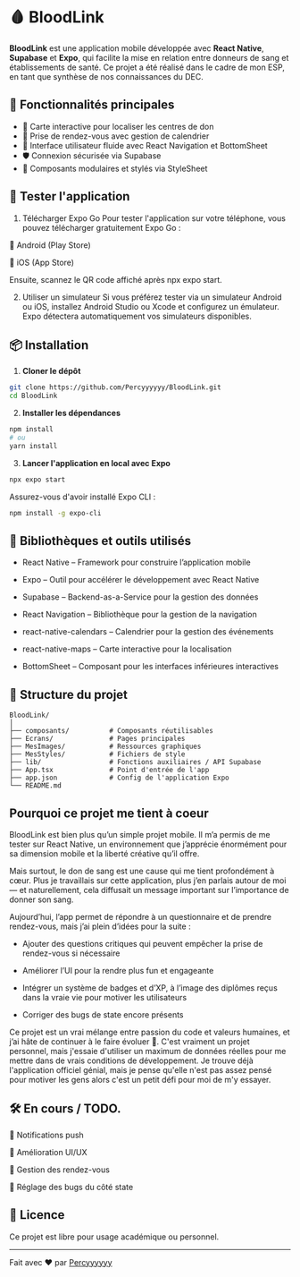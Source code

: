 
# 🩸 BloodLink

**BloodLink** est une application mobile développée avec **React Native**, **Supabase** et **Expo**, qui facilite la mise en relation entre donneurs de sang et établissements de santé. Ce projet a été réalisé dans le cadre de mon ESP, en tant que synthèse de nos connaissances du DEC.

## 🚀 Fonctionnalités principales

- 📍 Carte interactive pour localiser les centres de don
- 📅 Prise de rendez-vous avec gestion de calendrier
- 📄 Interface utilisateur fluide avec React Navigation et BottomSheet
- 🛡️ Connexion sécurisée via Supabase
- 🧩 Composants modulaires et stylés via StyleSheet

## 📱 Tester l'application
1. Télécharger Expo Go
Pour tester l'application sur votre téléphone, vous pouvez télécharger gratuitement Expo Go :

📲 Android (Play Store)

📲 iOS (App Store)

Ensuite, scannez le QR code affiché après npx expo start.

2. Utiliser un simulateur
Si vous préférez tester via un simulateur Android ou iOS, installez Android Studio ou Xcode et configurez un émulateur. Expo détectera automatiquement vos simulateurs disponibles.


## 📦 Installation

1. **Cloner le dépôt**

```bash
git clone https://github.com/Percyyyyyy/BloodLink.git
cd BloodLink
```

2. **Installer les dépendances**

```bash
npm install
# ou
yarn install
```

3. **Lancer l'application en local avec Expo**

```bash
npx expo start
```

Assurez-vous d'avoir installé Expo CLI :  
```bash
npm install -g expo-cli
```

## 🧪 Bibliothèques et outils utilisés

- React Native – Framework pour construire l’application mobile

- Expo – Outil pour accélérer le développement avec React Native

- Supabase – Backend-as-a-Service pour la gestion des données

- React Navigation – Bibliothèque pour la gestion de la navigation

- react-native-calendars – Calendrier pour la gestion des événements

- react-native-maps – Carte interactive pour la localisation

- BottomSheet – Composant pour les interfaces inférieures interactives

## 📁 Structure du projet

```
BloodLink/
│
├── composants/          # Composants réutilisables
├── Ecrans/              # Pages principales
├── MesImages/           # Ressources graphiques
├── MesStyles/           # Fichiers de style
├── lib/                 # Fonctions auxiliaires / API Supabase
├── App.tsx              # Point d'entrée de l'app
├── app.json             # Config de l'application Expo
└── README.md
```
## Pourquoi ce projet me tient à coeur

BloodLink est bien plus qu’un simple projet mobile. Il m’a permis de me tester sur React Native, un environnement que j’apprécie énormément pour sa dimension mobile et la liberté créative qu’il offre.

Mais surtout, le don de sang est une cause qui me tient profondément à cœur. Plus je travaillais sur cette application, plus j’en parlais autour de moi — et naturellement, cela diffusait un message important sur l’importance de donner son sang.

Aujourd’hui, l’app permet de répondre à un questionnaire et de prendre rendez-vous, mais j’ai plein d’idées pour la suite :

- Ajouter des questions critiques qui peuvent empêcher la prise de rendez-vous si nécessaire

- Améliorer l’UI pour la rendre plus fun et engageante

- Intégrer un système de badges et d’XP, à l’image des diplômes reçus dans la vraie vie pour motiver les utilisateurs

- Corriger des bugs de state encore présents

Ce projet est un vrai mélange entre passion du code et valeurs humaines, et j’ai hâte de continuer à le faire évoluer 💪. C'est vraiment un projet personnel, mais j'essaie d'utiliser un maximum de données réelles pour me mettre dans de vrais conditions de développement. Je trouve déjà l'application officiel génial, mais je pense qu'elle n'est pas assez pensé pour motiver les gens alors c'est un petit défi pour moi de m'y essayer.

## 🛠️ En cours / TODO.

📲 Notifications push

🧬 Amélioration UI/UX

📅 Gestion des rendez-vous

🐞 Réglage des bugs du côté state

## 📄 Licence

Ce projet est libre pour usage académique ou personnel.

---

Fait avec ❤️ par [Percyyyyyy](https://github.com/Percyyyyyy)
